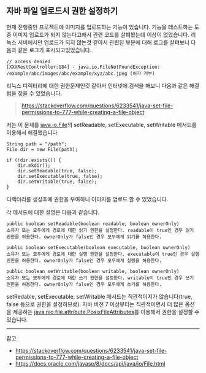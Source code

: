 ## 자바 파일 업로드시 권한 설정하기
현재 진행중인 프로젝트에 이미지를 업로드하는 기능이 있습니다. 기능을 테스트하는 도중 이미지 업로드가 되지 않는다고해서 관련 코드를 살펴봤는데 이상이 없었습니다. 리눅스 서버에서만 업로드가 되지 않는것 같아서 관련된 부분에 대해 로그를 살펴보니 다음과 같은 로그가 표시되고있었습니다.

```
// access denied
[XXXRestController:184] - java.io.FileNotFoundException: /example/abc/images/abc/example/xyz/abc.jpeg (허가 거부)
```

리눅스 디렉터리에 대한 권한문제인것 같아서 인터넷에 검색을 해보니 다음과 같은 해결법을 찾을 수 있었습니다.

> https://stackoverflow.com/questions/6233541/java-set-file-permissions-to-777-while-creating-a-file-object

저는 이 문제를 [java.io.File](https://docs.oracle.com/javase/8/docs/api/java/io/File.html)의 setReadable, setExecutable, setWritable 메서드를 이용해서 해결했습니다.

```
String path = "/path";
File dir = new File(path);

if (!dir.exists()) {
    dir.mkdir(); 
    dir.setReadable(true, false); 
    dir.setExecutable(true, false); 
    dir.setWritable(true, false); 
}
```

디렉터리를 생성후에 권한을 부여하니 이미지를 업로드 할 수 있었습니다.

각 메서드에 대한 설명은 다음과 같습니다.

```
public boolean setReadable(boolean readable, boolean ownerOnly)
소유자 또는 모두에게 경로에 대한 읽기 권한을 설정한다. readable이 true인 경우 읽기 권한을 허용한다. ownerOnly가 false인 경우 모두에게 읽기를 허용한다.

public boolean setExecutable(boolean executable, boolean ownerOnly)
소유자 또는 모두에게 경로에 대한 실행 권한을 설정한다. executable이 true인 경우 실행 권한을 허용한다. ownerOnly가 false인 경우 모두에게 실행을 허용한다.

public boolean setWritable(boolean writable, boolean ownerOnly)
소유자 또는 모두에게 경로에 대한 쓰기 권한을 설정한다. writable이 true인 경우 쓰기 권한을 허용한다. ownerOnly가 false인 경우 모두에게 쓰기를 허용한다.
```

setRedable, setExecutable, setWritable 메서드는 직관적이지가 않습니다(true, false 등으로 권한을 설정하므로). 자바 버전 7 이상부터는 직관적이면서 더 많은 옵션을 제공하는 [java.nio.file.attribute.PosixFileAttributes](https://docs.oracle.com/javase/8/docs/api/java/nio/file/attribute/PosixFileAttributes.html)를 이용해서 권한을 설정할 수 있습니다.

---

참고

- https://stackoverflow.com/questions/6233541/java-set-file-permissions-to-777-while-creating-a-file-object
- https://docs.oracle.com/javase/8/docs/api/java/io/File.html


